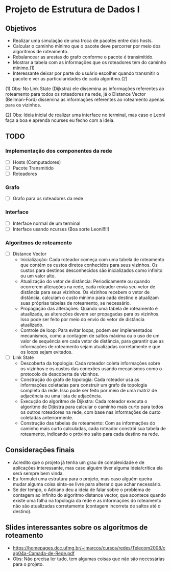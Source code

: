 # Projeto de Estrutura de Dados I

## Objetivos
- Realizar uma simulação de uma troca de pacotes entre dois hosts.
- Calcular o caminho mínimo que o pacote deve percorrer por meio dos algoritmos de roteamento.
- Rebalancear as arestas do grafo conforme o pacote é transimitido.
- Mostrar a tabela com as informações que os roteadores tem do caminho mínimo.(1)
- Interessante deixar por parte do usuário escolher quando transmitir o pacote e ver as particularidades de cada algoritmo.(2)

(1) Obs: No Link State (Dijkstra) ele dissemina as informações referentes ao roteamento para
    todos os roteadores na rede, já o Distance Vector (Bellman-Ford) dissemina as informações
    referentes ao roteamento apenas para os vizinhos.

(2) Obs: Ideia inicial de realizar uma interface no terminal, mas caso o Leoni faça a boa e 
    aprenda ncurses eu fecho com a ideia.

## TODO

### Implementação dos componentes da rede
- [ ] Hosts (Computadores)
- [ ] Pacote Transmitido
- [ ] Roteadores

### Grafo
- [ ] Grafo para os roteadores da rede

### Interface
- [ ] Interface normal de um terminal
- [ ] Interface usando ncurses (Boa sorte Leoni!!!!)

### Algoritmos de roteamento
- [ ] Distance Vector
    - Inicialização: Cada roteador começa com uma tabela de roteamento que contém os custos diretos conhecidos para seus vizinhos. Os custos para destinos desconhecidos são inicializados como infinito ou um valor alto.
    - Atualização do vetor de distância: Periodicamente ou quando ocorrerem alterações na rede, cada roteador envia seu vetor de distância para seus vizinhos. Os vizinhos recebem o vetor de distância, calculam o custo mínimo para cada destino e atualizam suas próprias tabelas de roteamento, se necessário.
    - Propagação das alterações: Quando uma tabela de roteamento é atualizada, as alterações devem ser propagadas para os vizinhos. Isso pode ser feito por meio do envio do vetor de distância atualizado.
    - Controle de loop: Para evitar loops, podem ser implementados mecanismos, como a contagem de saltos máxima ou o uso de um valor de sequência em cada vetor de distância, para garantir que as informações de roteamento sejam atualizadas corretamente e que os loops sejam evitados.
- [ ] Link State
    - Descoberta da topologia: Cada roteador coleta informações sobre os vizinhos e os custos das conexões usando mecanismos como o protocolo de descoberta de vizinhos.
    - Construção do grafo de topologia: Cada roteador usa as informações coletadas para construir um grafo de topologia completo da rede. Isso pode ser feito por meio de uma matriz de adjacência ou uma lista de adjacência.
    - Execução do algoritmo de Dijkstra: Cada roteador executa o algoritmo de Dijkstra para calcular o caminho mais curto para todos os outros roteadores na rede, com base nas informações de custo coletadas anteriormente.
    - Construção das tabelas de roteamento: Com as informações do caminho mais curto calculadas, cada roteador constrói sua tabela de roteamento, indicando o próximo salto para cada destino na rede.

## Considerações finais
- Acredito que o projeto já tenha um grau de complexidade e de aplicações interessante, mas caso
  alguém tiver alguma ideia/crítica ela será sempre bem vinda.
- Eu formulei uma estrutura para o projeto, mas caso alguém queira mudar alguma coisa sinta-se 
  livre para alterar o que achar necessário.
- Se der tempo, o Adriano deu a ideia de falar sobre o problema de contagem ao infinito do algoritmo
  distance vector, que acontece quando existe uma falha na topologia da rede e as informações do
  roteamento não são atualizadas corretamente (contagem incorreta de saltos até o destino).

## Slides interessantes sobre os algoritmos de roteamento 
- https://homepages.dcc.ufmg.br/~jmarcos/cursos/redes/Telecom2008/cap04a-Camada-de-Rede.pdf
- Obs: Não precisa ler tudo, tem algumas coisas que não são necessárias para o projeto.

